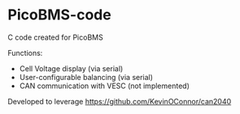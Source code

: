 # PicoBMS-code
C code created for PicoBMS

Functions:
- Cell Voltage display (via serial)
- User-configurable balancing (via serial)
- CAN communication with VESC (not implemented)

Developed to leverage https://github.com/KevinOConnor/can2040
